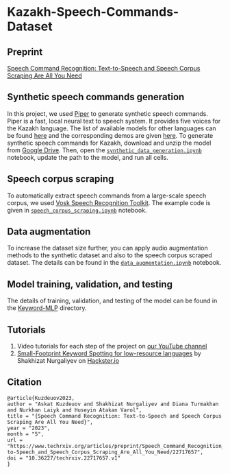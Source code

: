 # Kazakh-Speech-Commands-Dataset

## Preprint 
[Speech Command Recognition: Text-to-Speech and Speech Corpus Scraping Are All You Need](https://www.techrxiv.org/articles/preprint/Speech_Command_Recognition_Text-to-Speech_and_Speech_Corpus_Scraping_Are_All_You_Need/22717657)

## Synthetic speech commands generation
In this project, we used [Piper](https://github.com/rhasspy/piper) to generate synthetic speech commands. Piper is a fast, local neural text to speech system. It provides five voices for the Kazakh language. The list of available models for other languages can be found [here](https://github.com/rhasspy/piper/releases/tag/v0.0.2) and the corresponding demos are given [here](https://rhasspy.github.io/piper-samples/). To generate synthetic speech commands for Kazakh, download and unzip the model from [Google Drive](https://drive.google.com/file/d/1vfSIK_xSh-GY2GeW1_JGcrAba8mdZxpD/view?usp=share_link). Then, open the [```synthetic_data_generation.ipynb```](https://github.com/IS2AI/Kazakh-Speech-Commands-Dataset/blob/main/synthetic_data_generation.ipynb) notebook, update the path to the model, and run all cells.

## Speech corpus scraping
To automatically extract speech commands from a large-scale speech corpus, we used [Vosk Speech Recognition Toolkit](https://github.com/alphacep/vosk-api/tree/master). The example code is given in [```speech_corpus_scraping.ipynb```](https://github.com/IS2AI/Kazakh-Speech-Commands-Dataset/blob/main/speech_corpus_scraping.ipynb) notebook. 
 
## Data augmentation 
To increase the dataset size further, you can apply audio augmentation methods to the synthetic dataset and also to the speech corpus scraped dataset. The details can be found in the [```data_augmentation.ipynb```](https://github.com/IS2AI/Kazakh-Speech-Commands-Dataset/blob/main/data_augmentation.ipynb) notebook.

## Model training, validation, and testing
The details of training, validation, and testing of the model can be found in the [Keyword-MLP](https://github.com/IS2AI/Kazakh-Speech-Commands-Dataset/tree/main/Keyword-MLP) directory. 

## Tutorials
1. Video tutorials for each step of the project on [our YouTube channel](https://www.youtube.com/playlist?list=PLYwixe_5vr_kpH8_iLBSs4hWDN-50GgGo)
2. [Small-Footprint Keyword Spotting for low-resource languages](https://www.hackster.io/507878/small-footprint-keyword-spotting-for-low-resource-languages-12d8df?utm_campaign=published_project&utm_medium=email&utm_source=hackster) by Shakhizat Nurgaliyev on [Hackster.io](https://www.hackster.io/507878/small-footprint-keyword-spotting-for-low-resource-languages-12d8df?utm_campaign=published_project&utm_medium=email&utm_source=hackster) 

## Citation
```
@article{Kuzdeuov2023,
author = "Askat Kuzdeuov and Shakhizat Nurgaliyev and Diana Turmakhan and Nurkhan Laiyk and Huseyin Atakan Varol",
title = "{Speech Command Recognition: Text-to-Speech and Speech Corpus Scraping Are All You Need}",
year = "2023",
month = "5",
url = "https://www.techrxiv.org/articles/preprint/Speech_Command_Recognition_Text-to-Speech_and_Speech_Corpus_Scraping_Are_All_You_Need/22717657",
doi = "10.36227/techrxiv.22717657.v1"
}
```
